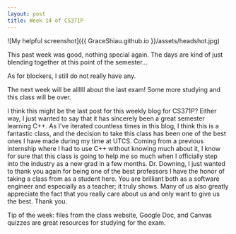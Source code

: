```yaml
---
layout: post
title: Week 14 of CS371P
---
```

![My helpful screenshot]({{ GraceShiau.github.io }}/assets/headshot.jpg)

This past week was good, nothing special again. The days are kind of just blending together at this point of the semester...

As for blockers, I still do not really have any.

The next week will be allllll about the last exam! Some more studying and this class will be over.

I think this might be the last post for this weekly blog for CS371P? Either way, I just wanted to say that it has sincerely been a great semester learning C++. As I've iterated countless times in this blog, I think this is a fantastic class, and the decision to take this class has been one of the best ones I have made during my time at UTCS. Coming from a previous internship where I had to use C++ without knowing much about it, I know for sure that this class is going to help me so much when I officially step into the industry as a new grad in a few months. Dr. Downing, I just wanted to thank you again for being one of the best professors I have the honor of taking a class from as a student here. You are brilliant both as a software engineer and especially as a teacher; it truly shows. Many of us also greatly appreciate the fact that you really care about us and only want to give us the best. Thank you.

Tip of the week: files from the class website, Google Doc, and Canvas quizzes are great resources for studying for the exam.

<script>
  (function(i,s,o,g,r,a,m){i['GoogleAnalyticsObject']=r;i[r]=i[r]||function(){
  (i[r].q=i[r].q||[]).push(arguments)},i[r].l=1*new Date();a=s.createElement(o),
  m=s.getElementsByTagName(o)[0];a.async=1;a.src=g;m.parentNode.insertBefore(a,m)
  })(window,document,'script','//www.google-analytics.com/analytics.js','ga');

  ga('create', 'UA-73081993-1', 'auto');
  ga('send', 'pageview');
</script>
